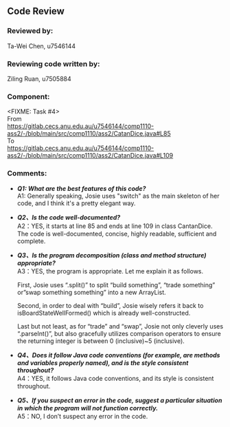 ## Code Review

### Reviewed by:<br>
Ta-Wei Chen, u7546144

### Reviewing code written by:<br>
Ziling Ruan, u7505884

### Component:
<FIXME: Task #4><br>
From<br>
https://gitlab.cecs.anu.edu.au/u7546144/comp1110-ass2/-/blob/main/src/comp1110/ass2/CatanDice.java#L85
<br>To<br>
https://gitlab.cecs.anu.edu.au/u7546144/comp1110-ass2/-/blob/main/src/comp1110/ass2/CatanDice.java#L109

### Comments:
  - _**Q1: What are the best features of this code?**_<br>
    A1: Generally speaking, Josie uses "switch" as the main skeleton of her code, and I think it's a pretty elegant way.

  - _**Q2、Is the code well-documented?**_<br>
    A2：YES, it starts at line 85 and ends at line 109 in class CantanDice. The code is well-documented, concise, highly readable, sufficient and complete.
  
  - _**Q3、Is the program decomposition (class and method structure) appropriate?**_<br>
    A3：YES, the program is appropriate. Let me explain it as follows.
    
    First, Josie uses “.split()” to split “build something”, “trade something” or”swap something something” into a new ArrayList<String>.
    
    Second, in order to deal with “build”, Josie wisely refers it back to isBoardStateWellFormed() which is already well-constructed.
    
    Last but not least, as for “trade” and “swap”, Josie not only cleverly uses “.parseInt()”, but also gracefully utilizes comparison operators to ensure the returning integer is between 0 (inclusive)~5 (inclusive).

  - _**Q4、Does it follow Java code conventions (for example, are methods and variables properly named), and is the style consistent throughout?**_<br>
    A4：YES, it follows Java code conventions, and its style is consistent throughout.
  
  - _**Q5、If you suspect an error in the code, suggest a particular situation in which the program will not function correctly.**_<br>
    A5：NO, I don’t suspect any error in the code.
